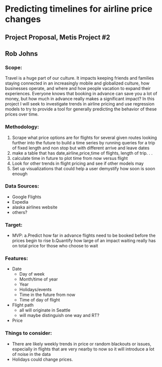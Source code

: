 # Predicting timelines for airline price changes
## Project Proposal, Metis Project #2

## Rob Johns

### Scope:
Travel is a huge part of our culture. It impacts keeping friends and families staying connected in an increasingly mobile and globalized culture, how businesses operate, and where and how people vacation to expand their experiences. Everyone knows that booking in advance can save you a lot of money, but how much in advance really makes a significant impact? In this project I will seek to investigate trends in airline pricing and use regression models to try to provide a tool for generally predicting the behavior of these prices over time.

### Methodology:
1. Scrape what price options are for flights for several given routes looking further into the future to build a time series by running queries for a trip of fixed length and non stop but with different arrive and leave dates
2. make a table that has date,airline,price,time of flights, length of trip. . .
3. calculate time in future to plot time from now versus flight
4. Look for other trends in flight pricing and see if other models may
5. Set up visualizations that could help a user demystify how soon is soon enough


### Data Sources:
* Google Flights
* Expedia
* alaska airlines website
* others?

### Target:
* MVP:
        a.Predict how far in advance flights need to be booked before the prices begin to rise
        b.Quantify how large of an impact waiting really has on total price for those who choose to wait



### Features:
* Date
    - Day of week
    - Month/time of year
    - Year
    - Holidays/events
    - Time in the future from now
    - Time of day of flight
* Flight path
    - all will originate in Seattle
    - will maybe distinguish one way and RT?
* Price



### Things to consider:
* There are likely weekly trends in price or random blackouts or issues, especially in flights that are very nearby to now so it will introduce a lot of noise in the data
* Holidays could change prices.
